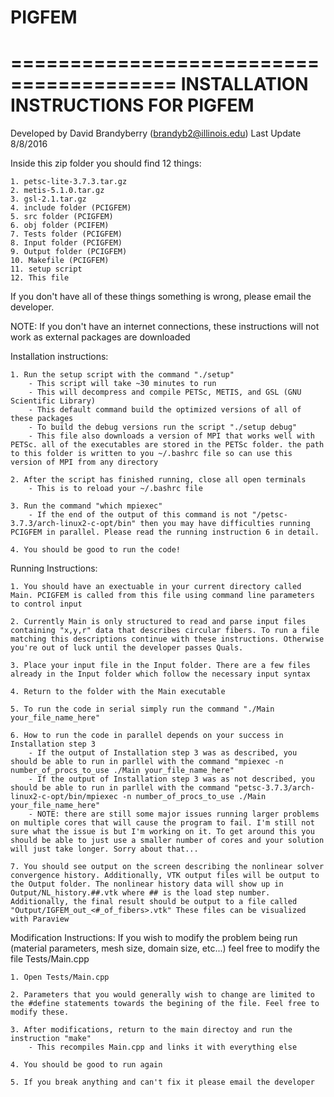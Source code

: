 # PIGFEM

========================================
INSTALLATION INSTRUCTIONS FOR PIGFEM
========================================

Developed by David Brandyberry (brandyb2@illinois.edu)
Last Update 8/8/2016

Inside this zip folder you should find 12 things:

	1. petsc-lite-3.7.3.tar.gz
	2. metis-5.1.0.tar.gz
	3. gsl-2.1.tar.gz
	4. include folder (PCIGFEM)
	5. src folder (PCIGFEM)
	6. obj folder (PCIFEM)
	7. Tests folder (PCIGFEM)
	8. Input folder (PCIGFEM)
	9. Output folder (PCIGFEM)
	10. Makefile (PCIGFEM)
	11. setup script
	12. This file

If you don't have all of these things something is wrong, please email the developer.

NOTE: If you don't have an internet connections, these instructions will not work as external packages are downloaded

Installation instructions:

	1. Run the setup script with the command "./setup"
		- This script will take ~30 minutes to run
		- This will decompress and compile PETSc, METIS, and GSL (GNU Scientific Library)
		- This default command build the optimized versions of all of these packages
		- To build the debug versions run the script "./setup debug"
		- This file also downloads a version of MPI that works well with PETSc. all of the executables are stored in the PETSc folder. the path to this folder is written to you ~/.bashrc file so can use this version of MPI from any directory
	
	2. After the script has finished running, close all open terminals
		- This is to reload your ~/.bashrc file

	3. Run the command "which mpiexec"
		- If the end of the output of this command is not "/petsc-3.7.3/arch-linux2-c-opt/bin" then you may have difficulties running PCIGFEM in parallel. Please read the running instruction 6 in detail.

	4. You should be good to run the code!




Running Instructions:

	1. You should have an exectuable in your current directory called Main. PCIGFEM is called from this file using command line parameters to control input
	
	2. Currently Main is only structured to read and parse input files containing "x,y,r" data that describes circular fibers. To run a file matching this descriptions continue with these instructions. Otherwise you're out of luck until the developer passes Quals.

	3. Place your input file in the Input folder. There are a few files already in the Input folder which follow the necessary input syntax

	4. Return to the folder with the Main executable

	5. To run the code in serial simply run the command "./Main your_file_name_here"

	6. How to run the code in parallel depends on your success in Installation step 3
		- If the output of Installation step 3 was as described, you should be able to run in parllel with the command "mpiexec -n number_of_procs_to_use ./Main your_file_name_here"
		- If the output of Installation step 3 was as not described, you should be able to run in parllel with the command "petsc-3.7.3/arch-linux2-c-opt/bin/mpiexec -n number_of_procs_to_use ./Main your_file_name_here"
		- NOTE: there are still some major issues running larger problems on multiple cores that will cause the program to fail. I'm still not sure what the issue is but I'm working on it. To get around this you should be able to just use a smaller number of cores and your solution will just take longer. Sorry about that...

	7. You should see output on the screen describing the nonlinear solver convergence history. Additionally, VTK output files will be output to the Output folder. The nonlinear history data will show up in Output/NL_history.##.vtk where ## is the load step number. Additionally, the final result should be output to a file called "Output/IGFEM_out_<#_of_fibers>.vtk" These files can be visualized with Paraview





Modification Instructions:
	If you wish to modify the problem being run (material parameters, mesh size, domain size, etc...) feel free to modify the file Tests/Main.cpp

	1. Open Tests/Main.cpp

	2. Parameters that you would generally wish to change are limited to the #define statements towards the begining of the file. Feel free to modify these.

	3. After modifications, return to the main directoy and run the instruction "make"
		- This recompiles Main.cpp and links it with everything else

	4. You should be good to run again

	5. If you break anything and can't fix it please email the developer

